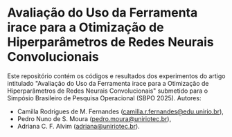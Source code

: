 # Avaliação do Uso da Ferramenta irace para a Otimização de Hiperparâmetros de Redes Neurais Convolucionais

 Este repositório contém os códigos e resultados dos experimentos do artigo intitulado "Avaliação do Uso da Ferramenta irace para a Otimização de Hiperparâmetros de Redes Neurais Convolucionais" submetido para o Simpósio Brasileiro de Pesquisa Operacional (SBPO 2025).
 Autores:
 - Camilla Rodrigues de M. Fernandes (camilla.r.fernandes@edu.unirio.br),
 - Pedro Nuno de S. Moura (pedro.moura@uniriotec.br),
 - Adriana C. F. Alvim (adriana@uniriotec.br).


